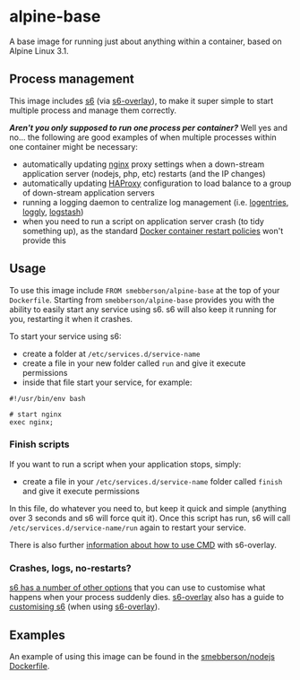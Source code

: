 alpine-base
===========

A base image for running just about anything within a container, based on Alpine Linux 3.1.

Process management
------------------

This image includes [s6](s6) (via [s6-overlay][s6-overlay]), to make it super simple to start multiple process and manage them correctly.

_**Aren't you only supposed to run one process per container?**_ Well yes and no... the following are good examples of when multiple processes within one container might be necessary:

- automatically updating [nginx][nginx] proxy settings when a down-stream application server (nodejs, php, etc) restarts (and the IP changes)
- automatically updating [HAProxy][haproxy] configuration to load balance to a group of down-stream application servers
- running a logging daemon to centralize log management (i.e. [logentries][logentries], [loggly][loggly], [logstash][logstash])
- when you need to run a script on application server crash (to tidy something up), as the standard [Docker container restart policies][drsp] won't provide this

Usage
-----

To use this image include `FROM smebberson/alpine-base` at the top of your `Dockerfile`. Starting from `smebberson/alpine-base` provides you with the ability to easily start any service using s6. s6 will also keep it running for you, restarting it when it crashes.

To start your service using s6:

- create a folder at `/etc/services.d/service-name`
- create a file in your new folder called `run` and give it execute permissions
- inside that file start your service, for example:

```
#!/usr/bin/env bash

# start nginx
exec nginx;
```

### Finish scripts

If you want to run a script when your application stops, simply:

- create a file in your `/etc/services.d/service-name` folder called `finish` and give it execute permissions

In this file, do whatever you need to, but keep it quick and simple (anything over 3 seconds and s6 will force quit it). Once this script has run, s6 will call `/etc/services.d/service-name/run` again to restart your service.

There is also further [information about how to use CMD][s6-overlay-cmd] with s6-overlay.

### Crashes, logs, no-restarts?

[s6 has a number of other options][s6-servicedir] that you can use to customise what happens when your process suddenly dies. [s6-overlay][s6-overlay] also has a guide to [customising s6][customising-s6-overlay] (when using [s6-overlay][s6-overlay]).

Examples
--------

An example of using this image can be found in the [smebberson/nodejs][smebbersonnodejs] [Dockerfile][smebbersonnodejsdockerfile].

[s6]: http://www.skarnet.org/software/s6/
[s6-servicedir]: http://www.skarnet.org/software/s6/servicedir.html
[s6-overlay]: https://github.com/just-containers/s6-overlay
[customising-s6-overlay]: https://github.com/just-containers/s6-overlay#customizing-s6-behaviour
[s6-overlay-cmd]: https://github.com/just-containers/s6-overlay#usage
[logentries]: https://logentries.com/
[loggly]: https://www.loggly.com/
[logstash]: http://logstash.net/
[drsp]: https://docs.docker.com/reference/commandline/cli/#restart-policies
[nginx]: http://nginx.org/
[haproxy]: http://www.haproxy.org/
[smebbersonnodejs]: https://registry.hub.docker.com/u/smebberson/nodejs/
[smebbersonnodejsdockerfile]: https://github.com/smebberson/docker-ubuntu-base/blob/master/nodejs/Dockerfile
